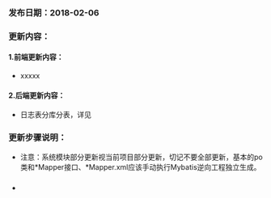 ### 发布日期：2018-02-06

### 更新内容：

#### 1.前端更新内容：

* xxxxx

#### 2.后端更新内容：

* 日志表分库分表，详见

### 更新步骤说明：

* 注意：系统模块部分更新视当前项目部分更新，切记不要全部更新，基本的po类和\*Mapper接口、\*Mapper.xml应该手动执行Mybatis逆向工程独立生成。
* ##### 



